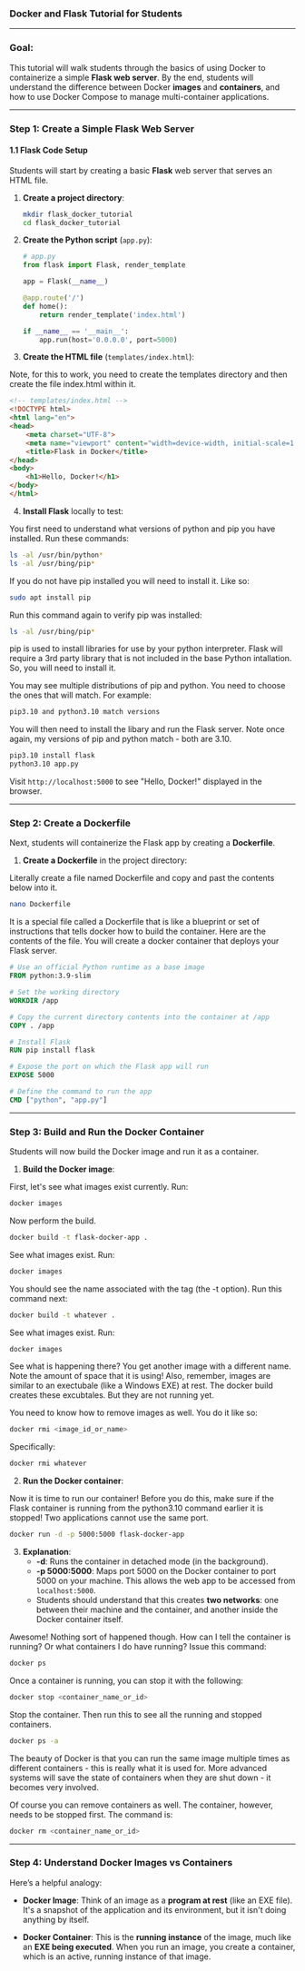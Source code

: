 ### **Docker and Flask Tutorial for Students**

---

### **Goal:**
This tutorial will walk students through the basics of using Docker to containerize a simple **Flask web server**. By the end, students will understand the difference between Docker **images** and **containers**, and how to use Docker Compose to manage multi-container applications.

---

### **Step 1: Create a Simple Flask Web Server**

#### 1.1 Flask Code Setup

Students will start by creating a basic **Flask** web server that serves an HTML file.

1. **Create a project directory**:


   ```bash
   mkdir flask_docker_tutorial
   cd flask_docker_tutorial
   ```

2. **Create the Python script** (`app.py`):


   ```python
   # app.py
   from flask import Flask, render_template

   app = Flask(__name__)

   @app.route('/')
   def home():
       return render_template('index.html')

   if __name__ == '__main__':
       app.run(host='0.0.0.0', port=5000)
   ```

3. **Create the HTML file** (`templates/index.html`):

Note, for this to work, you need to create the templates directory and then create the file index.html within it.

   ```html
   <!-- templates/index.html -->
   <!DOCTYPE html>
   <html lang="en">
   <head>
       <meta charset="UTF-8">
       <meta name="viewport" content="width=device-width, initial-scale=1.0">
       <title>Flask in Docker</title>
   </head>
   <body>
       <h1>Hello, Docker!</h1>
   </body>
   </html>
   ```

4. **Install Flask** locally to test:

You first need to understand what versions of python and pip you have installed.  Run these commands:

   ```bash
   ls -al /usr/bin/python*
   ls -al /usr/bing/pip*
   ```
If you do not have pip installed you will need to install it.  Like so:

   ```bash
   sudo apt install pip
   ```
   
Run this command again to verify pip was installed:

   ```bash
   ls -al /usr/bing/pip*
   ```

pip is used to install libraries for use by your python interpreter.  Flask will require a 3rd party library that is not included in the base Python intallation. So, you will need to install it.

You may see multiple distributions of pip and python.  You need to choose the ones that will match.  For example:

   ```bash
   pip3.10 and python3.10 match versions
   ``` 

You will then need to install the libary and run the Flask server.  Note once again, my versions of pip and python match - both are 3.10.

   ```bash
   pip3.10 install flask
   python3.10 app.py
   ```

   Visit `http://localhost:5000` to see "Hello, Docker!" displayed in the browser.

---

### **Step 2: Create a Dockerfile**

Next, students will containerize the Flask app by creating a **Dockerfile**.

1. **Create a Dockerfile** in the project directory:

Literally create a file named Dockerfile and copy and past the contents below into it.

   ```bash
   nano Dockerfile
   ```
It is a special file called a Dockerfile that is like a blueprint or set of instructions that tells docker how to build the container.  Here are the contents of the file.  You will create a docker container that deploys your Flask server.


   ```Dockerfile
   # Use an official Python runtime as a base image
   FROM python:3.9-slim

   # Set the working directory
   WORKDIR /app

   # Copy the current directory contents into the container at /app
   COPY . /app

   # Install Flask
   RUN pip install flask

   # Expose the port on which the Flask app will run
   EXPOSE 5000

   # Define the command to run the app
   CMD ["python", "app.py"]
   ```

---

### **Step 3: Build and Run the Docker Container**

Students will now build the Docker image and run it as a container.

1. **Build the Docker image**:

First, let's see what images exist currently.  Run:

   ```bash
   docker images
   ```

Now perform the build.

   ```bash
   docker build -t flask-docker-app .
   ```

See what images exist.  Run:

   ```bash
   docker images
   ```
   
You should see the name associated with the tag (the -t option).  Run this command next:


   ```bash
   docker build -t whatever .
   ```

See what images exist.  Run:

   ```bash
   docker images
   ```

See what is happening there?  You get another image with a different name.  Note the amount of space that it is using!  Also, remember, images are similar to an exectubale (like a Windows EXE) at rest.  The docker build creates these excubtales.  But they are not running yet.

You need to know how to remove images as well.  You do it like so:

   ```bash
   docker rmi <image_id_or_name>
   ```

Specifically:

   ```bash
   docker rmi whatever
   ```
   
2. **Run the Docker container**:

Now it is time to run our container!  Before you do this, make sure if the Flask container is running from the python3.10 command earlier it is stopped!  Two applications cannot use the same port.  

   ```bash
   docker run -d -p 5000:5000 flask-docker-app
   ```

3. **Explanation**:
   - **-d**: Runs the container in detached mode (in the background).
   - **-p 5000:5000**: Maps port 5000 on the Docker container to port 5000 on your machine. This allows the web app to be accessed from `localhost:5000`.
   - Students should understand that this creates **two networks**: one between their machine and the container, and another inside the Docker container itself.

Awesome!  Nothing sort of happened though.  How can I tell the container is running?  Or what containers I do have running?  Issue this command:

   ```bash
   docker ps
   ```

Once a container is running, you can stop it with the following:

   ```bash
   docker stop <container_name_or_id>
   ```

Stop the container.  Then run this to see all the running and stopped containers.

   ```bash
   docker ps -a
   ```

The beauty of Docker is that you can run the same image multiple times as different containers - this is really what it is used for.  More advanced systems will save the state of containers when they are shut down - it becomes very involved.

Of course you can remove containers as well.  The container, however, needs to be stopped first.  The command is:

   ```bash
   docker rm <container_name_or_id>
   ```


---
### **Step 4: Understand Docker Images vs Containers**

Here’s a helpful analogy:

- **Docker Image**: Think of an image as a **program at rest** (like an EXE file). It's a snapshot of the application and its environment, but it isn't doing anything by itself.

- **Docker Container**: This is the **running instance** of the image, much like an **EXE being executed**. When you run an image, you create a container, which is an active, running instance of that image.

